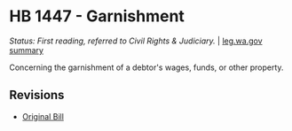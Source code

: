 # HB 1447 - Garnishment
*Status: First reading, referred to Civil Rights & Judiciary.* | [leg.wa.gov summary](https://app.leg.wa.gov/billsummary?BillNumber=1447&Year=2021)

Concerning the garnishment of a debtor's wages, funds, or other property.

## Revisions
* [Original Bill](1/)